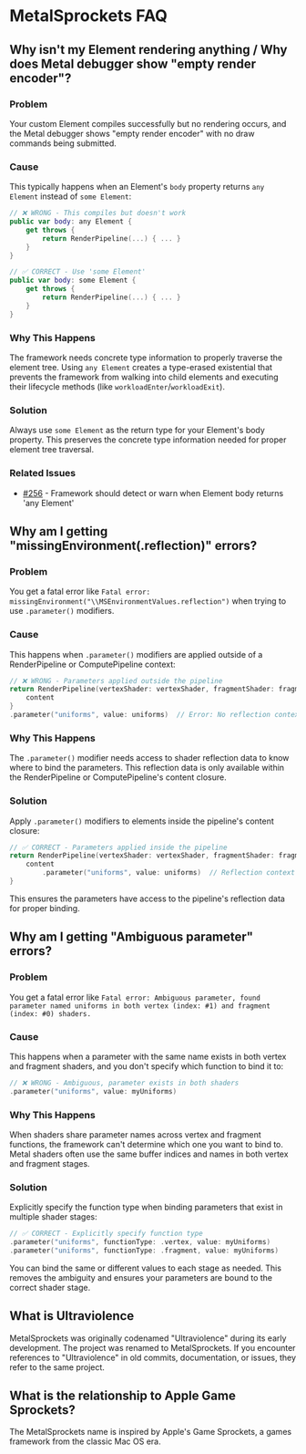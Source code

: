 # MetalSprockets FAQ

## Why isn't my Element rendering anything / Why does Metal debugger show "empty render encoder"?

### Problem
Your custom Element compiles successfully but no rendering occurs, and the Metal debugger shows "empty render encoder" with no draw commands being submitted.

### Cause
This typically happens when an Element's `body` property returns `any Element` instead of `some Element`:

```swift
// ❌ WRONG - This compiles but doesn't work
public var body: any Element {
    get throws {
        return RenderPipeline(...) { ... }
    }
}

// ✅ CORRECT - Use 'some Element'
public var body: some Element {
    get throws {
        return RenderPipeline(...) { ... }
    }
}
```

### Why This Happens
The framework needs concrete type information to properly traverse the element tree. Using `any Element` creates a type-erased existential that prevents the framework from walking into child elements and executing their lifecycle methods (like `workloadEnter`/`workloadExit`).

### Solution
Always use `some Element` as the return type for your Element's body property. This preserves the concrete type information needed for proper element tree traversal.

### Related Issues
- [#256](https://github.com/schwa/MetalSprockets/issues/256) - Framework should detect or warn when Element body returns 'any Element'

## Why am I getting "missingEnvironment(\.reflection)" errors?

### Problem
You get a fatal error like `Fatal error: missingEnvironment("\\MSEnvironmentValues.reflection")` when trying to use `.parameter()` modifiers.

### Cause
This happens when `.parameter()` modifiers are applied outside of a RenderPipeline or ComputePipeline context:

```swift
// ❌ WRONG - Parameters applied outside the pipeline
return RenderPipeline(vertexShader: vertexShader, fragmentShader: fragmentShader) {
    content
}
.parameter("uniforms", value: uniforms)  // Error: No reflection context here!
```

### Why This Happens
The `.parameter()` modifier needs access to shader reflection data to know where to bind the parameters. This reflection data is only available within the RenderPipeline or ComputePipeline's content closure.

### Solution
Apply `.parameter()` modifiers to elements inside the pipeline's content closure:

```swift
// ✅ CORRECT - Parameters applied inside the pipeline
return RenderPipeline(vertexShader: vertexShader, fragmentShader: fragmentShader) {
    content
        .parameter("uniforms", value: uniforms)  // Reflection context available here
}
```

This ensures the parameters have access to the pipeline's reflection data for proper binding.

## Why am I getting "Ambiguous parameter" errors?

### Problem
You get a fatal error like `Fatal error: Ambiguous parameter, found parameter named uniforms in both vertex (index: #1) and fragment (index: #0) shaders.`

### Cause
This happens when a parameter with the same name exists in both vertex and fragment shaders, and you don't specify which function to bind it to:

```swift
// ❌ WRONG - Ambiguous, parameter exists in both shaders
.parameter("uniforms", value: myUniforms)
```

### Why This Happens
When shaders share parameter names across vertex and fragment functions, the framework can't determine which one you want to bind to. Metal shaders often use the same buffer indices and names in both vertex and fragment stages.

### Solution
Explicitly specify the function type when binding parameters that exist in multiple shader stages:

```swift
// ✅ CORRECT - Explicitly specify function type
.parameter("uniforms", functionType: .vertex, value: myUniforms)
.parameter("uniforms", functionType: .fragment, value: myUniforms)
```

You can bind the same or different values to each stage as needed. This removes the ambiguity and ensures your parameters are bound to the correct shader stage.

## What is Ultraviolence

MetalSprockets was originally codenamed "Ultraviolence" during its early development. The project was renamed to MetalSprockets. If you encounter references to "Ultraviolence" in old commits, documentation, or issues, they refer to the same project.

## What is the relationship to Apple Game Sprockets?

The MetalSprockets name is inspired by Apple's Game Sprockets, a games framework from the classic Mac OS era.
